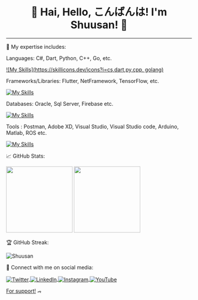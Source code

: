 <h1 align="center">👋 Hai, Hello, こんばんは! I'm Shuusan! 👋</h1>

---

🔭 My expertise includes:

Languages: C#, Dart, Python, C++, Go, etc.

<p></p>

[![My Skills](https://skillicons.dev/icons?i=cs,dart,py,cpp, golang)](https://skillicons.dev)

<p></p>

Frameworks/Libraries: Flutter, NetFramework, TensorFlow, etc.

<p></p>

[![My Skills](https://skillicons.dev/icons?i=flutter,dotnet,tensorflow)](https://skillicons.dev)

<p></p>

Databases: Oracle, Sql Server, Firebase etc.

<p></p>

[![My Skills](https://skillicons.dev/icons?i=firebase)](https://skillicons.dev)

<p></p>

Tools : Postman, Adobe XD, Visual Studio, Visual Studio code, Arduino, Matlab, ROS etc.

<p></p>

[![My Skills](https://skillicons.dev/icons?i=postman,xd,visualstudio,vscode,arduino,matlab,ros)](https://skillicons.dev)

<p></p>

📈 GitHub Stats:

<p align="left">
  <img height="180em" src="https://github-readme-stats.vercel.app/api?username=Shuusan&show_icons=true&theme=algolia" />
  <img height="180em" src="https://github-readme-stats.vercel.app/api/top-langs/?username=Shuusan&layout=compact&theme=algolia" />
</p>

🏆 GitHub Streak:

<p align="left">
  <img src="https://github-readme-streak-stats.herokuapp.com/?user=Shuusan&theme=algolia" alt="Shuusan" />
</p>

🔗 Connect with me on social media:

<p align="left">
  <a href="https://twitter.com/_shuusan" target="blank">
    <img align="center" src="https://img.shields.io/twitter/follow/_shuusan?style=social" alt="Twitter" />
  </a>
  
  <a href="https://linkedin.com/in/joshua-alviando-984173176" target="blank">
    <img align="center" src="https://img.shields.io/badge/-LinkedIn-blue?style=flat&logo=Linkedin&logoColor=white" alt="LinkedIn" />
  </a>
  
  <a href="https://instagram.com/_shuusan" target="blank">
    <img align="center" src="https://img.shields.io/badge/-Instagram-E4405F?style=flat&logo=Instagram&logoColor=white" alt="Instagram" />
  </a>
  
  <a href="https://www.youtube.com/channel/UCnncOuBXFp-RCMRwsw2upCQ" target="blank">
    <img align="center" src="https://img.shields.io/badge/-YouTube-FF0000?style=flat&logo=YouTube&logoColor=white" alt="YouTube" />
  </a>
</p>

<p>
  <a href="https://trakteer.id/shuusan" target="_blank">For support!</a>
  <a href="https://trakteer.id/shuusan" target="_blank">
  <img src="https://cdn.trakteer.id/images/embed/trbtn-icon.png" alt="応援していただければ嬉しいです！" width="10" />
</a>
</p>



